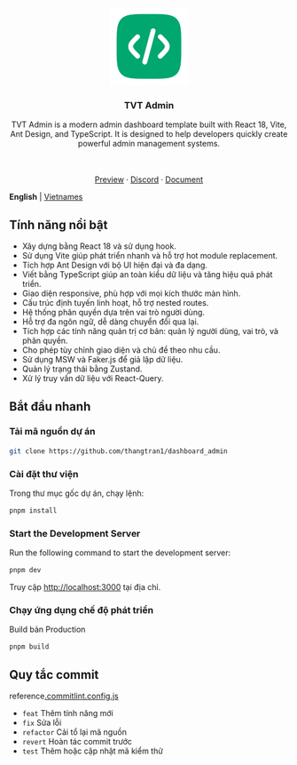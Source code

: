 <div align="center"> 
<br> 
<br>
<img src="./src/assets/images/logo.png" height="140" />
<h3> TVT Admin </h3>
  <p>
    <p style="font-size: 14px">
      TVT Admin is a modern admin dashboard template built with React 18, Vite, Ant Design, and TypeScript. It is designed to help developers quickly create powerful admin management systems.
    </p>
    <br />
    <br />
    <a href="#">Preview</a>
    ·
    <a href="#">Discord</a>
    ·
    <a href="#">Document</a>
    <br />
</div>

**English** | [Vietnames](./README.vi.md)

## Tính năng nổi bật

- Xây dựng bằng React 18 và sử dụng hook.
- Sử dụng Vite giúp phát triển nhanh và hỗ trợ hot module replacement.
- Tích hợp Ant Design với bộ UI hiện đại và đa dạng.
- Viết bằng TypeScript giúp an toàn kiểu dữ liệu và tăng hiệu quả phát triển.
- Giao diện responsive, phù hợp với mọi kích thước màn hình.
- Cấu trúc định tuyến linh hoạt, hỗ trợ nested routes.
- Hệ thống phân quyền dựa trên vai trò người dùng.
- Hỗ trợ đa ngôn ngữ, dễ dàng chuyển đổi qua lại.
- Tích hợp các tính năng quản trị cơ bản: quản lý người dùng, vai trò, và phân quyền.
- Cho phép tùy chỉnh giao diện và chủ đề theo nhu cầu.
- Sử dụng MSW và Faker.js để giả lập dữ liệu.
- Quản lý trạng thái bằng Zustand.
- Xử lý truy vấn dữ liệu với React-Query.

## Bắt đầu nhanh

### Tải mã nguồn dự án

```bash
git clone https://github.com/thangtran1/dashboard_admin
```

### Cài đặt thư viện

Trong thư mục gốc dự án, chạy lệnh:

```bash
pnpm install
```

### Start the Development Server

Run the following command to start the development server:

```bash
pnpm dev
```

Truy cập [http://localhost:3000](http://localhost:3000) tại địa chỉ.

### Chạy ứng dụng chế độ phát triển

Build bản Production

```bash
pnpm build
```

## Quy tắc commit

reference[.commitlint.config.js](./commitlint.config.js)

- `feat` Thêm tính năng mới
- `fix` Sửa lỗi
- `refactor` Cải tổ lại mã nguồn
- `revert` Hoàn tác commit trước
- `test` Thêm hoặc cập nhật mã kiểm thử
